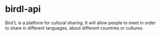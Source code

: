 birdl-api
=========

Bird'L is a platform for cultural sharing. It will allow people to meet in order to share in different languages, about different countries or cultures.
